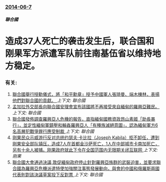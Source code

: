 ### [2014-06-7](/news/2014/06/7/index.md)

##### 聯合國
#  造成37人死亡的袭击发生后，联合国和刚果军方派遣军队前往南基伍省以维持地方稳定。




### 有关:

1. [聯合國舉行授勳儀式，將「和平勳章」授予中國軍人張琦曼、端木棟林，表揚他們對聯合國的貢獻。 ](/news/2019/05/1/聯合國舉行授勳儀式-將-和平勳章-授予中國軍人張琦曼-端木棟林-表揚他們對聯合國的貢獻.md) _上下文: 聯合國_
2. [孟加拉外交部長向聯合國安理會宣布該國將不再接受來自緬甸的羅興亞難民。 ](/news/2019/03/1/孟加拉外交部長向聯合國安理會宣布該國將不再接受來自緬甸的羅興亞難民.md) _上下文: 聯合國_
3. [聯合國發佈調查羅興亞人危機的報告，直指緬甸國務資政昂山素姬「助長暴行」，並定性緬甸軍鎮壓和輪姦羅興亞人「有種族滅絕意圖」，認為緬甸軍方6名高層犯戰爭罪行應受制裁 ](/news/2018/08/27/聯合國發佈調查羅興亞人危機的報告-直指緬甸國務資政昂山素姬-助長暴行-並定性緬甸軍鎮壓和輪姦羅興亞人-有種族滅絕意圖.md) _上下文: 聯合國_
4. [刚果民众示威游行反对总统约瑟夫·卡比拉（Joseph Kabila）拒不卸任，遭到刚果安全部队镇压，造成7人在首都金沙萨死亡，1人在中部城市卡南加死亡，另有十余人被捕。刚果政府就此下令在全国范围内无限期关闭互联网 ](/news/2017/12/31/刚果民众示威游行反对总统约瑟夫-卡比拉-Joseph-Kabila-拒不卸任-遭到刚果安全部队镇压-造成7人在首都金沙萨.md) _上下文: 刚果_
5. [聯合國大會通過決議,敦促緬甸政府停止針對羅興亞族群的武裝迫害，並要求聯合國為羅興亞危機派遣特使加強關注事態發展動向，與會的中國和俄羅斯兩國代表則對該決議草案投下反對票 ](/news/2017/12/24/聯合國大會通過決議敦促緬甸政府停止針對羅興亞族群的武裝迫害-並要求聯合國為羅興亞危機派遣特使加強關注事態發展動向-與會.md) _上下文: 聯合國_
